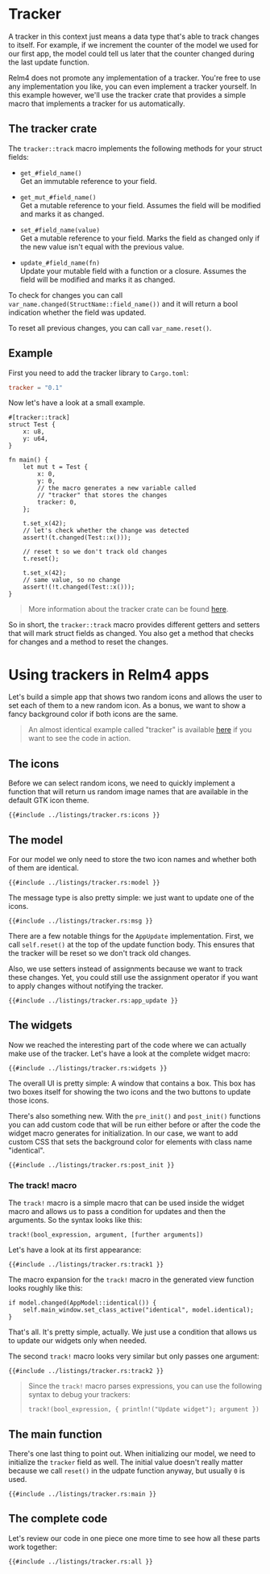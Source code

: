 # Tracker

A tracker in this context just means a data type that's able to track changes to itself. For example, if we increment the counter of the model we used for our first app, the model could tell us later that the counter changed during the last update function.

Relm4 does not promote any implementation of a tracker. You're free to use any implementation you like, you can even implement a tracker yourself. In this example however, we'll use the tracker crate that provides a simple macro that implements a tracker for us automatically.

## The tracker crate

The `tracker::track` macro implements the following methods for your struct fields:

+ `get_#field_name()`  
  Get an immutable reference to your field.

+ `get_mut_#field_name()`  
  Get a mutable reference to your field. Assumes the field will be modified and marks it as changed.

+ `set_#field_name(value)`  
  Get a mutable reference to your field. Marks the field as changed only if the new value isn't equal with the previous value.

+ `update_#field_name(fn)`  
  Update your mutable field with a function or a closure. Assumes the field will be modified and marks it as changed.

To check for changes you can call `var_name.changed(StructName::field_name())` and it will return a bool indication whether the field was updated.

To reset all previous changes, you can call `var_name.reset()`.

## Example

First you need to add the tracker library to `Cargo.toml`:
```toml
tracker = "0.1"
```

Now let's have a look at a small example.

```rust,no_run,noplayground
#[tracker::track]
struct Test {
    x: u8,
    y: u64,
}

fn main() {
    let mut t = Test {
        x: 0,
        y: 0,
        // the macro generates a new variable called
        // "tracker" that stores the changes
        tracker: 0,
    };

    t.set_x(42);
    // let's check whether the change was detected
    assert!(t.changed(Test::x()));

    // reset t so we don't track old changes
    t.reset();

    t.set_x(42);
    // same value, so no change
    assert!(!t.changed(Test::x()));
}
```

> More information about the tracker crate can be found [here](https://github.com/AaronErhardt/Tracker).

So in short, the `tracker::track` macro provides different getters and setters that will mark struct fields as changed. You also get a method that checks for changes and a method to reset the changes.

# Using trackers in Relm4 apps

Let's build a simple app that shows two random icons and allows the user to set each of them to a new random icon. As a bonus, we want to show a fancy background color if both icons are the same.

> An almost identical example called "tracker" is available [here](https://github.com/AaronErhardt/relm4/tree/main/relm4-examples) if you want to see the code in action.

## The icons

Before we can select random icons, we need to quickly implement a function that will return us random image names that are available in the default GTK icon theme.

```rust,no_run,noplayground
{{#include ../listings/tracker.rs:icons }}
```

## The model

For our model we only need to store the two icon names and whether both of them are identical.

```rust,no_run,noplayground
{{#include ../listings/tracker.rs:model }}
```

The message type is also pretty simple: we just want to update one of the icons.

```rust,no_run,noplayground
{{#include ../listings/tracker.rs:msg }}
```

There are a few notable things for the `AppUpdate` implementation.
First, we call `self.reset()` at the top of the update function body. This ensures that the tracker will be reset so we don't track old changes.

Also, we use setters instead of assignments because we want to track these changes. Yet, you could still use the assignment operator if you want to apply changes without notifying the tracker.

```rust,no_run,noplayground
{{#include ../listings/tracker.rs:app_update }}
```

## The widgets

Now we reached the interesting part of the code where we can actually make use of the tracker. Let's have a look at the complete widget macro:

```rust,no_run,noplayground
{{#include ../listings/tracker.rs:widgets }}
```

The overall UI is pretty simple: A window that contains a box. This box has two boxes itself for showing the two icons and the two buttons to update those icons.

There's also something new. With the `pre_init()` and `post_init()` functions you can add custom code that will be run either before or after the code the widget macro generates for initialization. In our case, we want to add custom CSS that sets the background color for elements with class name "identical".

```rust,no_run,noplayground
{{#include ../listings/tracker.rs:post_init }}
```


### The track! macro

The `track!` macro is a simple macro that can be used inside the widget macro and allows us to pass a condition for updates and then the arguments. So the syntax looks like this:

```rust,no_run,noplayground
track!(bool_expression, argument, [further arguments])
```

Let's have a look at its first appearance:

```rust,no_run,noplayground
{{#include ../listings/tracker.rs:track1 }}
```

The macro expansion for the `track!` macro in the generated view function looks roughly like this:

```rust,no_run,noplayground
if model.changed(AppModel::identical()) {
    self.main_window.set_class_active("identical", model.identical);
}
```

That's all. It's pretty simple, actually. We just use a condition that allows us to update our widgets only when needed.

The second `track!` macro looks very similar but only passes one argument:

```rust,no_run,noplayground
{{#include ../listings/tracker.rs:track2 }}
```

> Since the `track!` macro parses expressions, you can use the following syntax to debug your trackers:
>
> `track!(bool_expression, { println!("Update widget"); argument })`

## The main function

There's one last thing to point out. When initializing our model, we need to initialize the `tracker` field as well. The initial value doesn't really matter because we call `reset()` in the udpate function anyway, but usually `0` is used.

```rust,no_run,noplayground
{{#include ../listings/tracker.rs:main }}
```

## The complete code

Let's review our code in one piece one more time to see how all these parts work together:

```rust,no_run,noplayground
{{#include ../listings/tracker.rs:all }}
```
